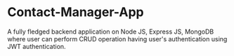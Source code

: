 # Contact-Manager-App
A fully fledged backend application on Node JS, Express JS, MongoDB where user can perform CRUD operation having user's authentication using JWT authentication.
